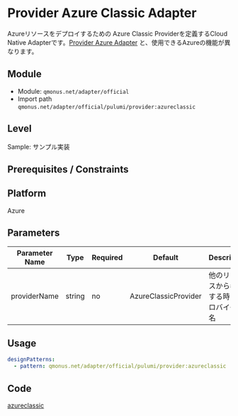# Provider Azure Classic Adapter

Azureリソースをデプロイするための Azure Classic Providerを定義するCloud Native Adapterです。[Provider Azure Adapter](./provider-azure.md) と、使用できるAzureの機能が異なります。

## Module

* Module: `qmonus.net/adapter/official`
* Import path `qmonus.net/adapter/official/pulumi/provider:azureclassic`

## Level

Sample: サンプル実装

## Prerequisites / Constraints

## Platform

Azure

## Parameters

| Parameter Name | Type | Required | Default | Description |
| --- | --- | --- | --- | --- |
| providerName | string | no | AzureClassicProvider | 他のリソースから参照する時のプロバイダー名 | 


## Usage

```yaml
designPatterns:
  - pattern: qmonus.net/adapter/official/pulumi/provider:azureclassic
```

## Code

[azureclassic](../../pulumi/provider/azureclassic.cue)
